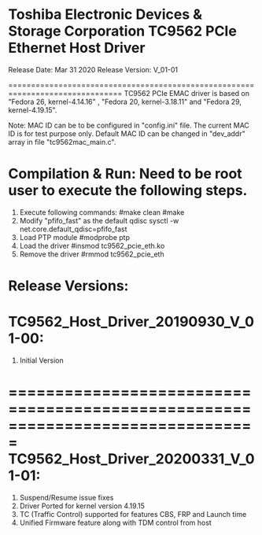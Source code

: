 # Toshiba Electronic Devices & Storage Corporation TC9562 PCIe Ethernet Host Driver
Release Date: Mar 31 2020
Release Version: V_01-01

===============================================================================
TC9562 PCIe EMAC driver is based on "Fedora 26, kernel-4.14.16" , 
"Fedora 20, kernel-3.18.11"  and  "Fedora 29, kernel-4.19.15".

Note:
	MAC ID can be to be configured in "config.ini" file. The current MAC ID is
	for test purpose only. Default MAC ID can be changed in "dev_addr" array
	in file "tc9562mac_main.c".

Compilation & Run: Need to be root user to execute the following steps.
===============================================================================
1.  Execute following commands:
    #make clean
    #make
2. 	Modify "pfifo_fast" as the default qdisc
	sysctl -w net.core.default_qdisc=pfifo_fast
3.	Load PTP module
	#modprobe ptp
4.  Load the driver
	#insmod tc9562_pcie_eth.ko
5.  Remove the driver
	#rmmod tc9562_pcie_eth

Release Versions:
===============================================================================
TC9562_Host_Driver_20190930_V_01-00:
===============================================================================
1. Initial Version

===============================================================================
TC9562_Host_Driver_20200331_V_01-01:
===============================================================================
1. Suspend/Resume issue fixes
2. Driver Ported for kernel version 4.19.15
3. TC (Traffic Control) supported for features CBS, FRP and Launch time
4. Unified Firmware feature along with TDM control from host
